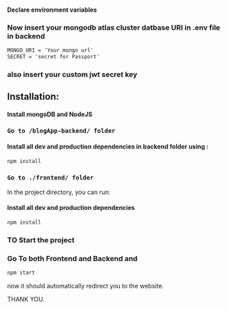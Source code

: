   #### Declare environment variables
  ### Now insert your mongodb atlas cluster datbase URI in .env file in backend
  ```txt
  MONGO_URI = 'Your mongo url'
  SECRET = 'secret for Passport'
  ```

 ### also insert your custom jwt secret key

 ## Installation:
  #### Install mongoDB and NodeJS
  ### `Go to /blogApp-backend/ folder`
  #### Install all dev and production dependencies in backend folder using : 
  ```bash
  npm install
  ```

  ### `Go to ./frontend/ folder`
  In the project directory, you can run:
  #### Install all dev and production dependencies
  ```bash
  npm install
  ```
### TO Start the project 
### Go To both Frontend and Backend and 
```bash
npm start
```
now it should automatically redirect you to the website.

THANK YOU.
